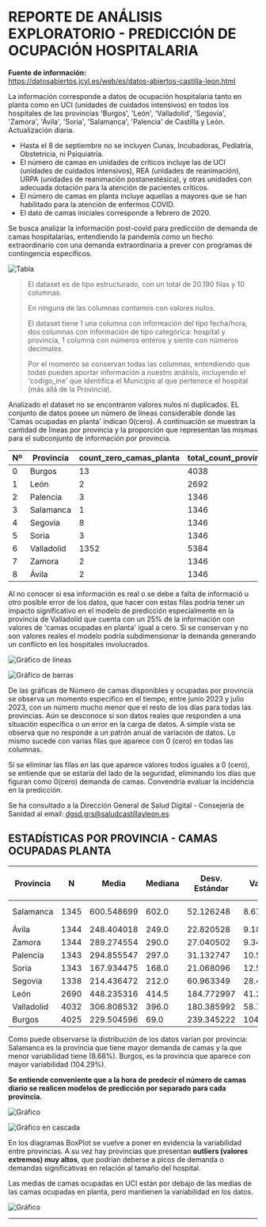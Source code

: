 # **REPORTE DE ANÁLISIS EXPLORATORIO - PREDICCIÓN DE OCUPACIÓN HOSPITALARIA**

**Fuente de información:**  
https://datosabiertos.jcyl.es/web/es/datos-abiertos-castilla-leon.html

La información corresponde a datos de ocupación hospitalaria tanto en planta como en UCI (unidades de cuidados intensivos) en todos los hospitales de las provincias 'Burgos', 'León', 'Valladolid', 'Segovia', 'Zamora', 'Ávila', 'Soria', 'Salamanca', 'Palencia' de Castilla y León. Actualización diaria.

- Hasta el 8 de septiembre no se incluyen Cunas, Incubadoras, Pediatría, Obstetricia, ni Psiquiatría.
- El número de camas en unidades de críticos incluye las de UCI (unidades de cuidados intensivos), REA (unidades de reanimación), URPA (unidades de reanimación postanestésica), y otras unidades con adecuada dotación para la atención de pacientes críticos.
- El número de camas en planta incluye aquellas a mayores que se han habilitado para la atención de enfermos COVID.
- El dato de camas iniciales corresponde a febrero de 2020.

Se busca analizar la información post-covid para predicción de demanda de camas hospitalarias, entendiendo la pandemia como un hecho extraordinario con una demanda extraordinaria a prever con programas de contingencia específicos.

![Tabla](/results/media/Imagen1.png)

> El dataset es de tipo estructurado, con un total de 20.190 filas y 10 columnas.
> 
> En ninguna de las columnas contamos con valores nulos.
> 
> El dataset tiene 1 una columna con información del tipo fecha/hora, dos columnas con información de tipo categórica: hospital y provincia, 1 columna con números enteros y siente con números decimales.
> 
> Por el momento se conservan todas las columnas, entendiendo que todas pueden aportar información a nuestro análisis, incluyendo el 'codigo_ine' que identifica el Municipio al que pertenece el hospital (más allá de la Provincia).

Analizado el dataset no se encontraron valores nulos ni duplicados. 
EL conjunto de datos posee un número de líneas considerable donde las 'Camas ocupadas en planta' indican 0(cero). A continuación se muestran la cantidad de lineas por provincia y la proporción que representan las mismas para el subconjunto de información por provincia.

| Nº | Provincia   | count_zero_camas_planta | total_count_province | proportion_zero_camas_planta |
|----|--------------|-------------------------|-----------------------|-------------------------------|
| 0  | Burgos       | 13                      | 4038                  | 0.321942                      |
| 1  | León         | 2                       | 2692                  | 0.074294                      |
| 2  | Palencia     | 3                       | 1346                  | 0.222883                      |
| 3  | Salamanca    | 1                       | 1346                  | 0.074294                      |
| 4  | Segovia      | 8                       | 1346                  | 0.594354                      |
| 5  | Soria        | 3                       | 1346                  | 0.222883                      |
| 6  | Valladolid   | 1352                    | 5384                  | 25.111441                     |
| 7  | Zamora       | 2                       | 1346                  | 0.148588                      |
| 8  | Ávila        | 2                       | 1346                  | 0.148588                      |

Al no conocer si esa información es real o se debe a falta de informació u otro posible error de los datos, que hacer con estas filas podría tener un impacto significativo en el modelo de predicción especialmente en la provincia de Valladolid que cuenta con un 25% de la información con valores de 'camas ocupadas en planta' igual a cero. Si se conservan y no son valores reales el modelo podría subdimensionar la demanda generando un conflicto en los hospitales involucrados.

![Gráfico de líneas](/results/media/Imagen2.png)

![Gráfico de barras](/results/media/Imagen3.png)

De las gráficas de Número de camas disponibles y ocupadas por provincia se observa un momento especifico en el tiempo, entre junio 2023 y julio 2023, con un número mucho menor que el resto de los días para todas las provincias. Aún se desconoce si son datos reales que responden a una situación específica o un error en la carga de datos. A simple vista se observa que no responde a un patrón anual de variación de datos. Lo mismo sucede con varias filas que aparece con 0 (cero) en todas las columnas.

Si se eliminar las filas en las que aparece valores todos iguales a 0 (cero), se entiende que se estaría del lado de la seguridad, eliminando los días que figuran como 0(cero) demanda de camas. Convendría evaluar la incidencia en la predicción.

Se ha consultado a la Dirección General de Salud Digital - Consejería de Sanidad al email: dgsd.grs@saludcastillayleon.es

## ESTADÍSTICAS POR PROVINCIA - CAMAS OCUPADAS PLANTA

| Provincia   | N    | Media      | Mediana | Desv. Estándar | Coef. Variación (%) | p-value Normalidad | Es Normal? |
|-------------|------|------------|---------|----------------|---------------------|---------------------|------------|
| Salamanca   | 1345 | 600.548699 | 602.0   | 52.126248      | 8.679770            | 6.085570e-124       | No         |
| Ávila       | 1344 | 248.404018 | 249.0   | 22.820528      | 9.186859            | 1.488616e-01       | Sí         |
| Zamora      | 1344 | 289.274554 | 290.0   | 27.040502      | 9.347695            | 9.716148e-01       | Sí         |
| Palencia    | 1343 | 294.855547 | 297.0   | 31.132747      | 10.558644           | 5.315362e-33       | No         |
| Soria       | 1343 | 167.934475 | 168.0   | 21.068096      | 12.545426           | 4.340855e-06       | No         |
| Segovia     | 1338 | 214.436472 | 212.0   | 60.963349      | 28.429562           | 0.000000e+00       | No         |
| León        | 2690 | 448.235316 | 414.5   | 184.772997     | 41.222320           | 0.000000e+00       | No         |
| Valladolid  | 4032 | 306.808532 | 396.0   | 180.385992     | 58.794321           | 0.000000e+00       | No         |
| Burgos      | 4025 | 229.504596 | 69.0    | 239.345222     | 104.287768          | 0.000000e+00       | No         |

Como puede observarse la distribución de los datos varían por provincia: Salamanca es la provincia que tiene mayor demanda de camas y la que menor variabilidad tiene (8.68%). Burgos, es la provincia que aparece con mayor variabilidad (104.29%).

**Se entiende conveniente que a la hora de predecir el número de camas diario se realicen modelos de predicción por separado para cada provincia.**

![Gráfico](/results/media/Imagen4.png)

![Gráfico en cascada](/results/media/Imagen5.png)

En los diagramas BoxPlot se vuelve a poner en evidencia la variabilidad entre provincias. A su vez hay provincias que presentan **outliers (valores extremos) muy altos**, que podrían deberse a picos de demanda o demandas significativas en relación al tamaño del hospital.

Las medias de camas ocupadas en UCI están por debajo de las medias de las camas ocupadas en planta, pero mantienen la variabilidad en los datos.

![Gráfico](/results/media/Imagen6.png)

***

